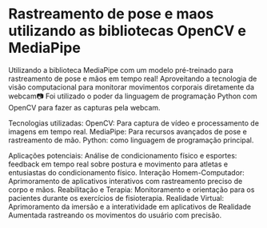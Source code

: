 # Rastreamento de pose e maos utilizando as bibliotecas OpenCV e MediaPipe
Utilizando a biblioteca MediaPipe com um modelo pré-treinado para rastreamento de pose e mãos em tempo real!  Aproveitando a tecnologia de visão computacional para monitorar movimentos corporais diretamente da webcam📷 Foi utilizado o poder da linguagem de programação Python com OpenCV para fazer as capturas pela webcam.

Tecnologias utilizadas:
OpenCV: Para captura de vídeo e processamento de imagens em tempo real.
MediaPipe: Para recursos avançados de pose e rastreamento de mão.
Python: como linguagem de programação principal.

Aplicações potenciais:
Análise de condicionamento físico e esportes: feedback em tempo real sobre postura e movimento para atletas e entusiastas do condicionamento físico.
Interação Homem-Computador: Aprimoramento de aplicativos interativos com rastreamento preciso de corpo e mãos.
Reabilitação e Terapia: Monitoramento e orientação para os pacientes durante os exercícios de fisioterapia.
Realidade Virtual: Aprimoramento da imersão e a interatividade em aplicativos de Realidade Aumentada rastreando os movimentos do usuário com precisão.
